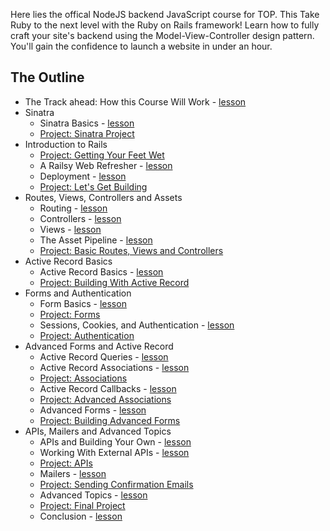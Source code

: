 Here lies the offical NodeJS backend JavaScript course for TOP. This Take Ruby to the next level with the Ruby on Rails framework! Learn how to fully craft your site's backend using the Model-View-Controller design pattern. You'll gain the confidence to launch a website in under an hour.

## The Outline

- The Track ahead: How this Course Will Work - [lesson](introduction.md)
- Sinatra
  - Sinatra Basics - [lesson](sinatra/sinatra.md)
  - [Project: Sinatra Project](sinatra/project_sinatra.md)
- Introduction to Rails
  - [Project: Getting Your Feet Wet]()
  - A Railsy Web Refresher - [lesson](introduction_to_rails/sinatra.md)
  - Deployment - [lesson](introduction_to_rails/deployment.md)
  - [Project: Let's Get Building](introduction_to_rails/project_lets_build.md)
- Routes, Views, Controllers and Assets
  - Routing - [lesson](routes_views_controllers_assets/routing.md)
  - Controllers - [lesson](routes_views_controllers_assets/controller_basics.md)
  - Views - [lesson](routes_views_controllers_assets/views.md)
  - The Asset Pipeline - [lesson](routes_views_controllers_assets/asset_pipeline.md)
  - [Project: Basic Routes, Views and Controllers](routes_views_controllers_assets/project_basic_rvc.md)
- Active Record Basics
  - Active Record Basics - [lesson](databases_and_activerecord/active_record_basics.md)
  - [Project: Building With Active Record](databases_and_activerecord/project_ar_basics.md)
- Forms and Authentication
  - Form Basics - [lesson](forms_and_authentication/form_basics.md)
  - [Project: Forms](forms_and_authentication/project_forms.md)
  - Sessions, Cookies, and Authentication - [lesson](forms_and_authentication/sessions_cookies_authentication.md)
  - [Project: Authentication](forms_and_authentication/project_auth.md)
- Advanced Forms and Active Record
  - Active Record Queries - [lesson](advanced_forms_and_activerecord/active_record_queries.md)
  - Active Record Associations - [lesson](advanced_forms_and_activerecord/active_record_associations.md)
  - [Project: Associations](advanced_forms_and_activerecord/project_associations.md)
  - Active Record Callbacks - [lesson](advanced_forms_and_activerecord/active_record_callbacks.md)
  - [Project: Advanced Associations](advanced_forms_and_activerecord/project_associations_2.md)
  - Advanced Forms - [lesson](advanced_forms_and_activerecord/forms_advanced.md)
  - [Project: Building Advanced Forms](advanced_forms_and_activerecord/project_forms_advanced.md)
- APIs, Mailers and Advanced Topics
  - APIs and Building Your Own - [lesson](apis_mailers_advanced_topics/api_basics.md)
  - Working With External APIs - [lesson](apis_mailers_advanced_topics/api_interfacing.md)
  - [Project: APIs](apis_mailers_advanced_topics/project_apis.md)
  - Mailers - [lesson](apis_mailers_advanced_topics/mailers.md)
  - [Project: Sending Confirmation Emails](apis_mailers_advanced_topics/project_mailers.md)
  - Advanced Topics - [lesson](apis_mailers_advanced_topics/advanced_topics.md)
  - [Project: Final Project](apis_mailers_advanced_topics/project_final.md)
  - Conclusion - [lesson](apis_mailers_advanced_topics/conclusion.md)

